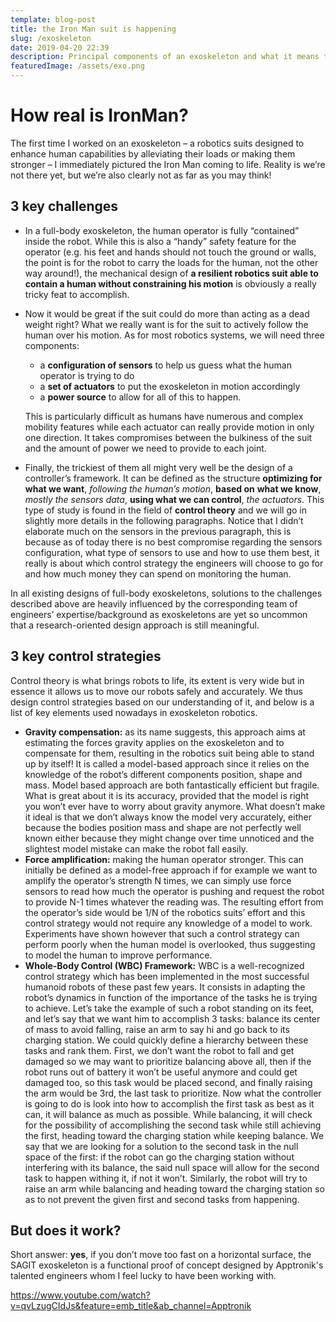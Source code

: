 ```yaml
---
template: blog-post
title: the Iron Man suit is happening
slug: /exoskeleton
date: 2019-04-20 22:39
description: Principal components of an exoskeleton and what it means to control it
featuredImage: /assets/exo.png
---
```

<!--StartFragment-->

# How real is IronMan?

The first time I worked on an exoskeleton – a robotics suits designed to enhance human capabilities by alleviating their loads or making them stronger – I immediately pictured the Iron Man coming to life. Reality is we’re not there yet, but we’re also clearly not as far as you may think!

## 3 key challenges

* In a full-body exoskeleton, the human operator is fully “contained” inside the robot. While this is also a “handy” safety feature for the operator (e.g. his feet and hands should not touch the ground or walls, the point is for the robot to carry the loads for the human, not the other way around!), the mechanical design of **a resilient robotics suit able to contain a human without constraining his motion** is obviously a really tricky feat to accomplish.
* Now it would be great if the suit could do more than acting as a dead weight right? What we really want is for the suit to actively follow the human over his motion. As for most robotics systems, we will need three components:

  * a **configuration of sensors** to help us guess what the human operator is trying to do
  * a **set of actuators** to put the exoskeleton in motion accordingly
  * a **power source** to allow for all of this to happen.

  This is particularly difficult as humans have numerous and complex mobility features while each actuator can really provide motion in only one direction. It takes compromises between the bulkiness of the suit and the amount of power we need to provide to each joint.
* Finally, the trickiest of them all might very well be the design of a controller’s framework. It can be defined as the structure **optimizing for** **what we want**, *following the human’s motion*, **based on** **what we know**, *mostly the sensors data*, **using what we can control**, *the actuators*. This type of study is found in the field of **control theory** and we will go in slightly more details in the following paragraphs. Notice that I didn’t elaborate much on the sensors in the previous paragraph, this is because as of today there is no best compromise regarding the sensors configuration, what type of sensors to use and how to use them best, it really is about which control strategy the engineers will choose to go for and how much money they can spend on monitoring the human.

In all existing designs of full-body exoskeletons, solutions to the challenges described above are heavily influenced by the corresponding team of engineers’ expertise/background as exoskeletons are yet so uncommon that a research-oriented design approach is still meaningful.

## 3 key control strategies

Control theory is what brings robots to life, its extent is very wide but in essence it allows us to move our robots safely and accurately. We thus design control strategies based on our understanding of it, and below is a list of key elements used nowadays in exoskeleton robotics.

* **Gravity compensation:** as its name suggests, this approach aims at estimating the forces gravity applies on the exoskeleton and to compensate for them, resulting in the robotics suit being able to stand up by itself! It is called a model-based approach since it relies on the knowledge of the robot’s different components position, shape and mass. Model based approach are both fantastically efficient but fragile. What is great about it is its accuracy, provided that the model is right you won’t ever have to worry about gravity anymore. What doesn’t make it ideal is that we don’t always know the model very accurately, either because the bodies position mass and shape are not perfectly well known either because they might change over time unnoticed and the slightest model mistake can make the robot fall easily.
* **Force amplification:** making the human operator stronger. This can initially be defined as a model-free approach if for example we want to amplify the operator’s strength N times, we can simply use force sensors to read how much the operator is pushing and request the robot to provide N-1 times whatever the reading was. The resulting effort from the operator’s side would be 1/N of the robotics suits’ effort and this control strategy would not require any knowledge of a model to work. Experiments have shown however that such a control strategy can perform poorly when the human model is overlooked, thus suggesting to model the human to improve performance.
* **Whole-Body Control (WBC) Framework:** WBC is a well-recognized control strategy which has been implemented in the most successful humanoid robots of these past few years. It consists in adapting the robot’s dynamics in function of the importance of the tasks he is trying to achieve. Let’s take the example of such a robot standing on its feet, and let’s say that we want him to accomplish 3 tasks: balance its center of mass to avoid falling, raise an arm to say hi and go back to its charging station. We could quickly define a hierarchy between these tasks and rank them. First, we don’t want the robot to fall and get damaged so we may want to prioritize balancing above all, then if the robot runs out of battery it won’t be useful anymore and could get damaged too, so this task would be placed second, and finally raising the arm would be 3rd, the last task to prioritize. Now what the controller is going to do is look into how to accomplish the first task as best as it can, it will balance as much as possible. While balancing, it will check for the possibility of accomplishing the second task while still achieving the first, heading toward the charging station while keeping balance. We say that we are looking for a solution to the second task in the null space of the first: if the robot can go the charging station without interfering with its balance, the said null space will allow for the second task to happen withing it, if not it won’t. Similarly, the robot will try to raise an arm while balancing and heading toward the charging station so as to not prevent the given first and second tasks from happening.

## But does it work?

Short answer: **yes**, if you don’t move too fast on a horizontal surface, the SAGIT exoskeleton is a functional proof of concept designed by Apptronik's talented engineers whom I feel lucky to have been working with.

<https://www.youtube.com/watch?v=qvLzugCIdJs&feature=emb_title&ab_channel=Apptronik>

<!--EndFragment-->